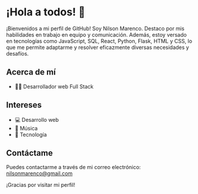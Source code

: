 # ¡Hola a todos! 👋

¡Bienvenidos a mi perfil de GitHub! Soy Nilson Marenco.
Destaco por mis habilidades en trabajo en equipo y comunicación. Además, estoy versado en tecnologías como JavaScript, SQL, React, Python, Flask, HTML y CSS, lo que me permite adaptarme y resolver eficazmente diversas necesidades y desafíos.
## Acerca de mí
- 👨‍💻 Desarrollador web Full Stack

## Intereses
- 💻 Desarrollo web
- 🎵 Música
- 📱 Tecnología

## Contáctame
Puedes contactarme a través de mi correo electrónico: nilsonmarenco@gmail.com

¡Gracias por visitar mi perfil!
